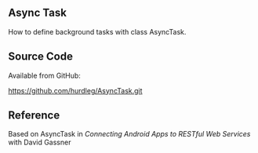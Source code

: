 ## Async Task ##
  How to define background tasks with class AsyncTask.

## Source Code ##

  Available from GitHub:

  https://github.com/hurdleg/AsyncTask.git

## Reference ##

  Based on AsyncTask in _Connecting Android Apps to RESTful Web Services_ with David Gassner